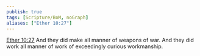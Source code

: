 ```yaml
---
publish: true
tags: [Scripture/BoM, noGraph]
aliases: ["Ether 10:27"]
---
```

[Ether 10:27](https://churchofjesuschrist.org/study/scriptures/bofm/ether/10?lang=eng&id=p27#p27) And they did make all manner of weapons of war. And they did work all manner of work of exceedingly curious workmanship.
